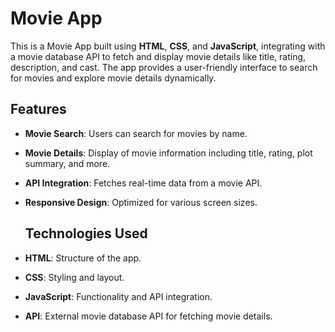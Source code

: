 # Movie App

This is a Movie App built using **HTML**, **CSS**, and **JavaScript**, integrating with a movie database API to fetch and display movie details like title, rating, description, and cast. The app provides a user-friendly interface to search for movies and explore movie details dynamically.

## Features

- **Movie Search**: Users can search for movies by name.
- **Movie Details**: Display of movie information including title, rating, plot summary, and more.
- **API Integration**: Fetches real-time data from a movie API.
- **Responsive Design**: Optimized for various screen sizes.

  ## Technologies Used

- **HTML**: Structure of the app.
- **CSS**: Styling and layout.
- **JavaScript**: Functionality and API integration.
- **API**: External movie database API for fetching movie details.
